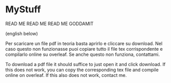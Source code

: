 # MyStuff
READ ME READ ME READ ME GODDAMIT

(english below)

Per scaricare un file pdf in teoria basta aprirlo e cliccare su download. Nel caso questo non funzionasse puoi copiare tutto il file tex corrispondente e compilarlo online su overleaf. Se anche questo non funziona, contattami.

To download a pdf file it should suffice to just open it and click download. If this does not work, you can copy the corresponding tex file and compile online on overleaf. If this also does not work, contact me.
